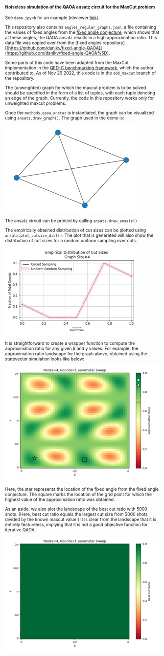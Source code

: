 #### Noiseless simulation of the QAOA ansatz circuit for the MaxCut problem

See `demo.ipynb` for an example (nbviewer [link](https://nbviewer.org/github/PratikSathe/QAOA_approxratio_landscape/blob/main/demo.ipynb)).

This repository also contains `angles_regular_graphs.json`, a file containing the values of fixed angles from the [fixed angle conjecture](https://journals.aps.org/pra/abstract/10.1103/PhysRevA.104.052419%5D), which shows that at these angles, the QAOA ansatz results in a high approximation ratio. This data file was copied over from the (fixed angles repository)[[https://github.com/danlkv/fixed-angle-QAOA]](https://github.com/danlkv/fixed-angle-QAOA%5D).

Some parts of this code have been adapted from the MaxCut implementation in the [QED-C benchmarking framework](https://github.com/PratikSathe/QC-App-Oriented-Benchmarks), which the author contributed to. As of Nov 29 2022, this code is in the `add_maxcut` branch of the repository.



The (unweighted) graph for which the maxcut problem is to be solved should be specified in the form of a list of tuples, with each tuple denoting an edge of the graph. Currently, the code in this repository works only for unweighted maxcut problems.

Once the `methods.qaoa_anstaz` is instantiated, the graph can be visualized using `ansatz.draw_graph()`. The graph used in the demo is:



![](.\figures\graph.png)



The ansatz circuit can be printed by calling `ansatz.draw_ansatz()`

The empirically obtained distribution of cut sizes can be plotted using `ansatz.plot_cutsize_dist()`. The plot that is generated will also show the distribution of cut sizes for a random uniform sampling over cuts.

![cutsize](.\figures\Distribution%20of%20Cut%20sizes.png)

It is straightforward to create a wrapper function to compute the approximation ratio for any given $\beta$ and $\gamma$ values. For example, the approximation ratio landscape for the graph above, obtained using the statevector simulation looks like below:

![landscapear](.\figures\Sweep-Size=4-Rounds=1.png)

Here, the star represents the location of the fixed angle from the fixed angle conjecture. The square marks the location of the grid point for which the highest value of the approximation ratio was obtained.



As an aside, we also plot the landscape of the best cut ratio with 5000 shots. (Here, best cut ratio equals the largest cut size from 5000 shots divided by the known maxcut value.) It is clear from the landscape that it is entirely featureless, implying that it is not a good objective function for iterative QAOA.

![bestcutlandscape](.\figures\Sweep-Size=4-Rounds=1_bestcutratio.png)